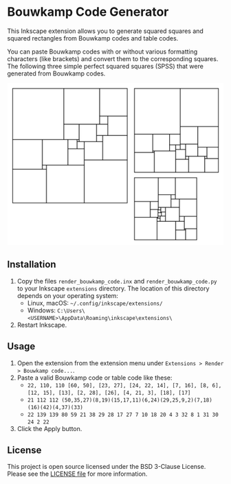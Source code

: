 
# Bouwkamp Code Generator

This Inkscape extension allows you to generate squared squares and squared rectangles from Bouwkamp codes and table codes.

You can paste Bouwkamp codes with or without various formatting characters (like brackets) and convert them to the corresponding squares. The following three simple perfect squared squares (SPSS) that were generated from Bouwkamp codes.

![Three simple perfect squared squares (SPSS) that were generated from Bouwkamp codes.](images/simple-perfect-squared-squares.png)

## Installation

1. Copy the files `render_bouwkamp_code.inx` and `render_bouwkamp_code.py` to your Inkscape `extensions` directory. The location of this directory depends on your operating system:
   - Linux, macOS: `~/.config/inkscape/extensions/`
   - Windows: `C:\Users\<USERNAME>\AppData\Roaming\inkscape\extensions\`
2. Restart Inkscape.

## Usage

1. Open the extension from the extension menu under `Extensions > Render > Bouwkamp code...`.
2. Paste a valid Bouwkamp code or table code like these:
    - `22, 110, 110 [60, 50], [23, 27], [24, 22, 14], [7, 16], [8, 6], [12, 15], [13], [2, 28], [26], [4, 21, 3], [18], [17]`
    - `21 112 112 (50,35,27)(8,19)(15,17,11)(6,24)(29,25,9,2)(7,18)(16)(42)(4,37)(33)`
    - `22 139 139 80 59 21 38 29 28 17 27 7 10 18 20 4 3 32 8 1 31 30 24 2 22`
3. Click the Apply button.

## License

This project is open source licensed under the BSD 3-Clause License. Please see the [LICENSE file](LICENSE) for more information.
